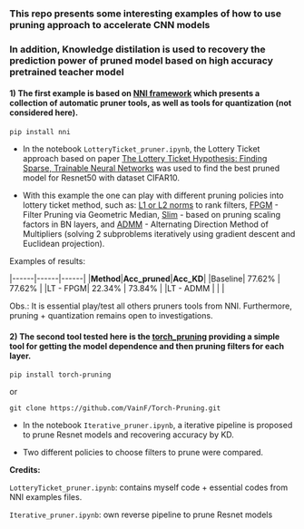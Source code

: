### This repo presents some interesting examples of how to use pruning approach to accelerate CNN models

### In addition, Knowledge distilation is used to recovery the prediction power of pruned model based on high accuracy pretrained teacher model


#### 1) The first example is based on [NNI framework](https://nni.readthedocs.io/en/stable/index.html) which presents a collection of automatic pruner tools, as well as tools for quantization (not considered here). 

`pip install nni`

- In the notebook `LotteryTicket_pruner.ipynb`, the Lottery Ticket approach based on paper [The Lottery Ticket Hypothesis: Finding Sparse, Trainable Neural Networks](https://arxiv.org/abs/1803.03635) was used to find the best pruned model for Resnet50 with dataset CIFAR10.

- With this example the one can play with different pruning policies into lottery ticket method, such as: [L1 or L2 norms](https://arxiv.org/abs/1608.08710) to rank filters, [FPGM](https://arxiv.org/abs/1811.00250) - Filter Pruning via Geometric Median, [Slim](https://arxiv.org/abs/1708.06519) - based on pruning scaling factors in BN layers, and [ADMM]() - Alternating Direction Method of Multipliers (solving 2 subproblems iteratively using gradient descent and Euclidean projection).


Examples of results:

|------|------|------|
|**Method**|**Acc_pruned**|**Acc_KD**|
|Baseline|  77.62% | 77.62% |
|LT - FPGM|  22.34% | 73.84% |
|LT - ADMM |     |     | 


Obs.: It is essential play/test all others pruners tools from NNI. Furthermore, pruning + quantization remains open to investigations.

#### 2) The second tool tested here is the [torch_pruning](https://github.com/VainF/Torch-Pruning) providing a simple tool for getting the model dependence and then pruning filters for each layer.

`pip install torch-pruning`

or

`git clone https://github.com/VainF/Torch-Pruning.git`


- In the notebook `Iterative_pruner.ipynb`, a iterative pipeline is proposed to prune Resnet models and recovering accuracy by KD.

- Two different policies to choose filters to prune were compared.  


**Credits:**

`LotteryTicket_pruner.ipynb`: contains myself code + essential codes from NNI examples files.

`Iterative_pruner.ipynb`: own reverse pipeline to prune Resnet models

